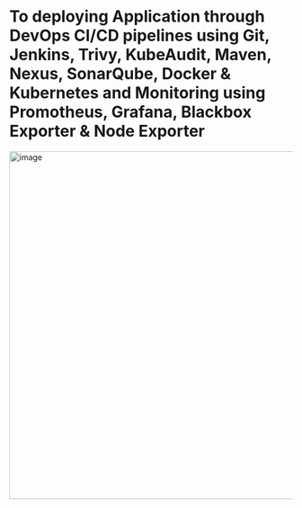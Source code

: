 # To deploying Application through DevOps CI/CD pipelines using Git, Jenkins, Trivy, KubeAudit, Maven, Nexus, SonarQube, Docker & Kubernetes and Monitoring using Promotheus, Grafana, Blackbox Exporter & Node Exporter

<img width="619" alt="image" src="https://github.com/user-attachments/assets/05945001-a1cd-449b-ab53-5bdab548f904" />
